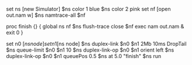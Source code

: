 set ns [new Simulator]
$ns color 1 blue
$ns color 2 pink
set nf [open out.nam w]
$ns namtrace-all $nf

proc finish {} {
    global ns nf
    $ns flush-trace
    close $nf
    exec nam out.nam &
    exit 0
}

set n0 [$ns node]
set n1 [$ns node]
$ns duplex-link $n0 $n1 2Mb 10ms DropTail
$ns queue-limit $n0 $n1 10
$ns duplex-link-op $n0 $n1 orient left
$ns duplex-link-op $n0 $n1 queuePos 0.5
$ns at 5.0 "finish"
$ns run

